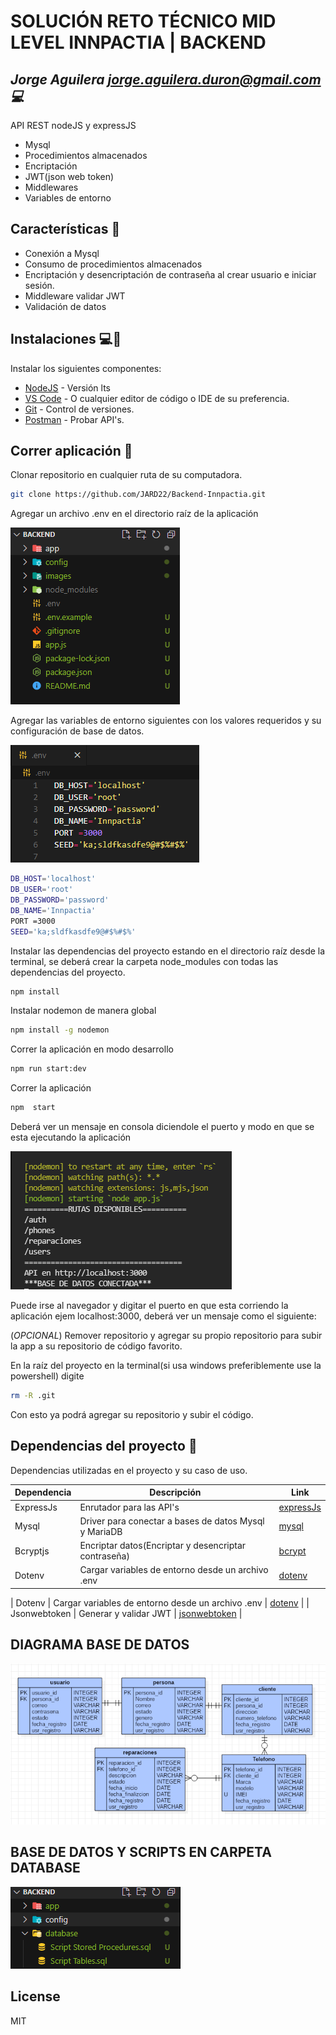 # SOLUCIÓN RETO TÉCNICO MID LEVEL INNPACTIA | BACKEND
## _Jorge Aguilera <jorge.aguilera.duron@gmail.com> 💻_

 API REST nodeJS y expressJS 

- Mysql
- Procedimientos almacenados
- Encriptación
- JWT(json web token)
- Middlewares
- Variables de entorno

## Características 🌟

- Conexión a Mysql
- Consumo de procedimientos almacenados
- Encriptación y desencriptación de contraseña al crear usuario e iniciar sesión.
- Middleware validar JWT
- Validación de datos 

## Instalaciones 💻🔎

Instalar los siguientes componentes:

- [NodeJS](https://nodejs.org/) - Versión lts
- [VS Code](https://code.visualstudio.com/) - O cualquier editor de código o IDE de su preferencia.
- [Git](https://git-scm.com/) - Control de versiones.
- [Postman](https://www.postman.com/) - Probar API's.

## Correr aplicación 🚀


Clonar repositorio en cualquier ruta de su computadora.

```sh
git clone https://github.com/JARD22/Backend-Innpactia.git
```

Agregar un archivo .env en el directorio raíz de la aplicación

![Archivo env](./images/env.png)

Agregar las variables de entorno siguientes con los valores requeridos y su configuración de base de datos.

![Contenido archivo env](./images/envDemo.png)

```sh
DB_HOST='localhost'
DB_USER='root'
DB_PASSWORD='password'
DB_NAME='Innpactia'
PORT =3000
SEED='ka;sldfkasdfe9@#$%#$%'


```

Instalar las dependencias del proyecto estando en el directorio raíz desde la terminal, se deberá crear la carpeta node_modules con todas las dependencias del proyecto.

```sh
npm install
```

Instalar nodemon de manera global

```sh
npm install -g nodemon
```

Correr la aplicación en modo desarrollo

```sh
npm run start:dev
```

Correr la aplicación 

```sh
npm  start
```

Deberá ver un mensaje en consola diciendole el puerto y modo en que  se esta ejecutando la aplicación

![Archivo env](./images/corriendo.png)

Puede irse al navegador y digitar el puerto en que esta corriendo la aplicación ejem localhost:3000, deberá ver un mensaje como el siguiente: 


(_OPCIONAL_) Remover repositorio y agregar su propio repositorio para subir la app a su repositorio de código favorito. 

En la raíz del proyecto en la terminal(si usa windows preferiblemente use la powershell) digite
```sh
rm -R .git
```

Con esto ya podrá agregar su repositorio y subir el código.



## Dependencias del proyecto 💪

Dependencias utilizadas en el proyecto y su caso de uso.

| Dependencia | Descripción |  Link |
| ------ | ------  | ------ |
| ExpressJs | Enrutador para las API's | [expressJs](https://www.npmjs.com/package/express) |
| Mysql | Driver para conectar a bases de datos Mysql y MariaDB | [mysql](https://www.npmjs.com/package/mysql) |
| Bcryptjs | Encriptar datos(Encriptar y desencriptar contraseña) | [bcrypt](https://www.npmjs.com/package/bcrypt) |
| Dotenv | Cargar variables de entorno desde un archivo .env | [dotenv](https://www.npmjs.com/package/dotenv) |

| Dotenv | Cargar variables de entorno desde un archivo .env | [dotenv](https://www.npmjs.com/package/joi) |
| Jsonwebtoken | Generar y validar JWT | [jsonwebtoken](https://www.npmjs.com/package/jsonwebtoken) |



## DIAGRAMA BASE DE DATOS

![Archivo env](./images/ER_Diagram.png)

## BASE DE DATOS Y SCRIPTS EN CARPETA DATABASE

![Archivo env](./images/db.png)

## License

MIT
